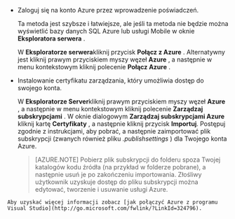 
   * Zaloguj się na konto Azure przez wprowadzenie poświadczeń.

     Ta metoda jest szybsze i łatwiejsze, ale jeśli ta metoda nie będzie można wyświetlić bazy danych SQL Azure lub usługi Mobile w oknie **Eksploratora serwera** .

     W **Eksploratorze serwera**kliknij przycisk **Połącz z Azure** . Alternatywny jest kliknij prawym przyciskiem myszy węzeł **Azure** , a następnie w menu kontekstowym kliknij polecenie **Połącz Azure** .

   * Instalowanie certyfikatu zarządzania, który umożliwia dostęp do swojego konta.

     W **Eksploratorze Server**kliknij prawym przyciskiem myszy węzeł **Azure** , a następnie w menu kontekstowym kliknij polecenie **Zarządzaj subskrypcjami** . W oknie dialogowym **Zarządzaj subskrypcjami Azure** kliknij kartę **Certyfikaty** , a następnie kliknij przycisk **Importuj**. Postępuj zgodnie z instrukcjami, aby pobrać, a następnie zaimportować plik subskrypcji (zwanych również pliku *.publishsettings* ) dla Twojego konta Azure.

     > [AZURE.NOTE] Pobierz plik subskrypcji do folderu spoza Twojej katalogów kodu źródła (na przykład w folderze pobrane), a następnie usuń je po zakończeniu importowania. Złośliwy użytkownik uzyskuje dostęp do pliku subskrypcji można edytować, tworzenie i usuwanie usługi Azure.

    Aby uzyskać więcej informacji zobacz [jak połączyć Azure z programu Visual Studio](http://go.microsoft.com/fwlink/?LinkId=324796).
